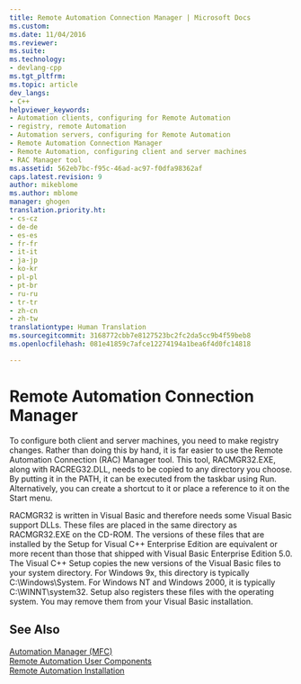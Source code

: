 ```yaml
---
title: Remote Automation Connection Manager | Microsoft Docs
ms.custom: 
ms.date: 11/04/2016
ms.reviewer: 
ms.suite: 
ms.technology:
- devlang-cpp
ms.tgt_pltfrm: 
ms.topic: article
dev_langs:
- C++
helpviewer_keywords:
- Automation clients, configuring for Remote Automation
- registry, remote Automation
- Automation servers, configuring for Remote Automation
- Remote Automation Connection Manager
- Remote Automation, configuring client and server machines
- RAC Manager tool
ms.assetid: 562eb7bc-f95c-46ad-ac97-f0dfa98362af
caps.latest.revision: 9
author: mikeblome
ms.author: mblome
manager: ghogen
translation.priority.ht:
- cs-cz
- de-de
- es-es
- fr-fr
- it-it
- ja-jp
- ko-kr
- pl-pl
- pt-br
- ru-ru
- tr-tr
- zh-cn
- zh-tw
translationtype: Human Translation
ms.sourcegitcommit: 3168772cbb7e8127523bc2fc2da5cc9b4f59beb8
ms.openlocfilehash: 081e41859c7afce12274194a1bea6f4d0fc14818

---
```

# Remote Automation Connection Manager
To configure both client and server machines, you need to make registry changes. Rather than doing this by hand, it is far easier to use the Remote Automation Connection (RAC) Manager tool. This tool, RACMGR32.EXE, along with RACREG32.DLL, needs to be copied to any directory you choose. By putting it in the PATH, it can be executed from the taskbar using Run. Alternatively, you can create a shortcut to it or place a reference to it on the Start menu.  
  
 RACMGR32 is written in Visual Basic and therefore needs some Visual Basic support DLLs. These files are placed in the same directory as RACMGR32.EXE on the CD-ROM. The versions of these files that are installed by the Setup for Visual C++ Enterprise Edition are equivalent or more recent than those that shipped with Visual Basic Enterprise Edition 5.0. The Visual C++ Setup copies the new versions of the Visual Basic files to your system directory. For Windows 9x, this directory is typically C:\Windows\System. For Windows NT and Windows 2000, it is typically C:\WINNT\system32. Setup also registers these files with the operating system. You may remove them from your Visual Basic installation.  
  
## See Also  
 [Automation Manager (MFC)](../mfc/automation-manager-mfc.md)   
 [Remote Automation User Components](../mfc/remote-automation-user-components.md)   
 [Remote Automation Installation](../mfc/remote-automation-installation.md)




<!--HONumber=Jan17_HO1-->


